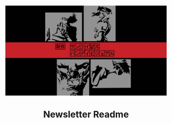 <p align="center">
  <a href="https://open-source-cookbook.netlify.com/" target="_blank" rel="noopener noreferrer">
    <img alt="Open-Source-Cookbook" src="../../../public/assets/newslettercover.jpeg" />
  </a>
</p>
<h1 align="center">
  Newsletter Readme
</h1>
